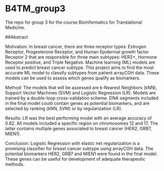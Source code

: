 # B4TM_group3

The repo for group 3 for the course Bioinformatics for Translational Medicine.

##Abstract

Motivation: In breast cancer, there are three receptor types: Estrogen Receptor, Progesterone Receptor,
and Human Epidermal growth factor Receptor 2 that are responsible for three main subtypes: HER2+,
Hormone Receptor positive, and Triple Negative. Machine learning (ML) models are used to predict breast
cancer subtype. This project aims to find the most accurate ML model to classify subtypes from patient
arrayCGH data. These models can be used to assess which genes qualify as biomarkers.

Method: The models that will be assessed are k-Nearest Neighbors (kNN), Support Vector Machines
(SVM) and Logistic Regression (LR). Models are trained by a double-loop cross-validation scheme. DNA
segments included in the final model could contain genes as potential biomarkers, and are selected by
ranking (kNN, SVM) or by regularization (LR).

Results: LR was the best performing model with an average accuracy of 0.82. All models included a
specific region on chromosomes 12 and 17. The latter contains multiple genes associated to breast cancer
(HER2, GRB7, MIEN1).

Conclusion: Logistic Regression with elastic net regularization is a promising classifier for breast cancer
subtype using arrayCGH data. The potential biomarkers HER2, GRB7 and MIEN1 were found in the final
model. These genes can be useful for development of adequate therapeutic methods.
